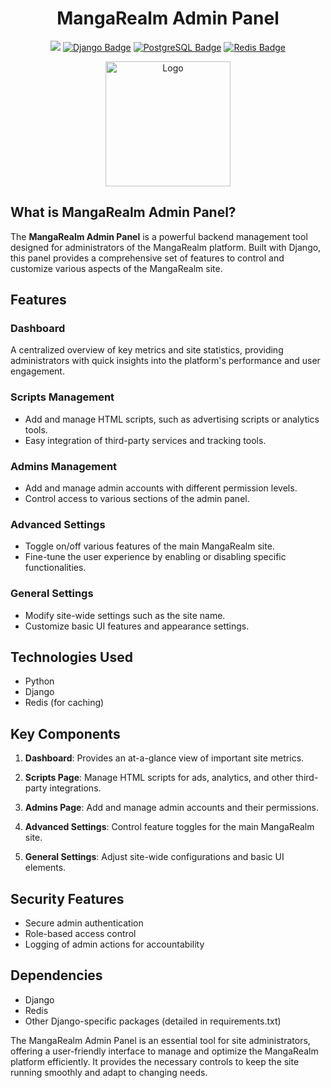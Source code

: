 <h1 align="center">
MangaRealm Admin Panel
</h1>

<p align="center">
  <a href="#"><img src="https://img.shields.io/badge/python-%233776AB.svg?style=for-the-badge&logo=python&logoColor=white"/></a>
  <a href="#"><img src="https://img.shields.io/badge/django-092E20.svg?style=for-the-badge&logo=django&logoColor=white" alt="Django Badge"/></a>
  <a href="#"><img src="https://img.shields.io/badge/postgres-%23316192.svg?style=for-the-badge&logo=postgresql&logoColor=white" alt="PostgreSQL Badge"/></a>
  <a href="#"><img src="https://img.shields.io/badge/redis-%23DC382D.svg?style=for-the-badge&logo=redis&logoColor=white" alt="Redis Badge"/></a>
</p>

<p align="center">
  <a href="#" target="_blank">
    <img src="https://thullydev.github.io/thullyDevStatics/images/mangarealm-logo.png" alt="Logo" width="200"/>
  </a>
</p>

## What is MangaRealm Admin Panel?

The **MangaRealm Admin Panel** is a powerful backend management tool designed for administrators of the MangaRealm platform. Built with Django, this panel provides a comprehensive set of features to control and customize various aspects of the MangaRealm site.

## Features

### Dashboard
A centralized overview of key metrics and site statistics, providing administrators with quick insights into the platform's performance and user engagement.

### Scripts Management
- Add and manage HTML scripts, such as advertising scripts or analytics tools.
- Easy integration of third-party services and tracking tools.

### Admins Management
- Add and manage admin accounts with different permission levels.
- Control access to various sections of the admin panel.

### Advanced Settings
- Toggle on/off various features of the main MangaRealm site.
- Fine-tune the user experience by enabling or disabling specific functionalities.

### General Settings
- Modify site-wide settings such as the site name.
- Customize basic UI features and appearance settings.

## Technologies Used

- Python
- Django
- Redis (for caching)

## Key Components

1. **Dashboard**: Provides an at-a-glance view of important site metrics.

2. **Scripts Page**: Manage HTML scripts for ads, analytics, and other third-party integrations.

3. **Admins Page**: Add and manage admin accounts and their permissions.

4. **Advanced Settings**: Control feature toggles for the main MangaRealm site.

5. **General Settings**: Adjust site-wide configurations and basic UI elements.

## Security Features

- Secure admin authentication
- Role-based access control
- Logging of admin actions for accountability

## Dependencies

- Django
- Redis
- Other Django-specific packages (detailed in requirements.txt)

The MangaRealm Admin Panel is an essential tool for site administrators, offering a user-friendly interface to manage and optimize the MangaRealm platform efficiently. It provides the necessary controls to keep the site running smoothly and adapt to changing needs.